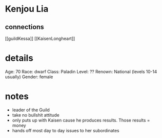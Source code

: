 # Kenjou Lia
## connections
[[guildKessa]]
[[KaisenLongheart]]

# details
Age: 70
Race: dwarf
Class: Paladin
Level: ??
Renown: National (levels 10-14 usually)
Gender: female

# notes
- leader of the Guild
- take no bullshit attitude
- only puts up with Kaisen cause he produces results. Those results = money
- hands off most day to day issues to her subordinates